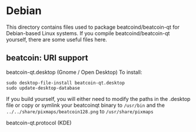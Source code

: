
Debian
====================
This directory contains files used to package beatcoind/beatcoin-qt
for Debian-based Linux systems. If you compile beatcoind/beatcoin-qt yourself, there are some useful files here.

## beatcoin: URI support ##


beatcoin-qt.desktop  (Gnome / Open Desktop)
To install:

	sudo desktop-file-install beatcoin-qt.desktop
	sudo update-desktop-database

If you build yourself, you will either need to modify the paths in
the .desktop file or copy or symlink your beatcoinqt binary to `/usr/bin`
and the `../../share/pixmaps/beatcoin128.png` to `/usr/share/pixmaps`

beatcoin-qt.protocol (KDE)

